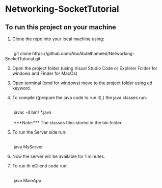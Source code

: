 # Networking-SocketTutorial

## To run this project on your machine
1. Clone the repo into your local machine using: 
<br/>
 &emsp;&emsp;git clone https://github.com/AboAbdelhameed/Networking-SocketTutorial.git

2. Open the project folder (using Visual Studio Code or Explorer Folder for windows and Finder for MacOs)

3. Open terminal (cmd for windows) move to the project folder using cd keyword.

4. To compile ((prepare the java code to run it).) the java classes run: 
<br/>
&emsp;&emsp;javac -d bin/ *.java 
<br/>
<br/>
&emsp;&emsp;***Note:*** The classes files stored in the bin folder.

5. To run the Server side run:
<br/>
&emsp;&emsp;java MyServer

6. Now the server will be available for 1 minutes.

7. To run th eCliend code run:
<br/>
&emsp;&emsp;java MainApp



